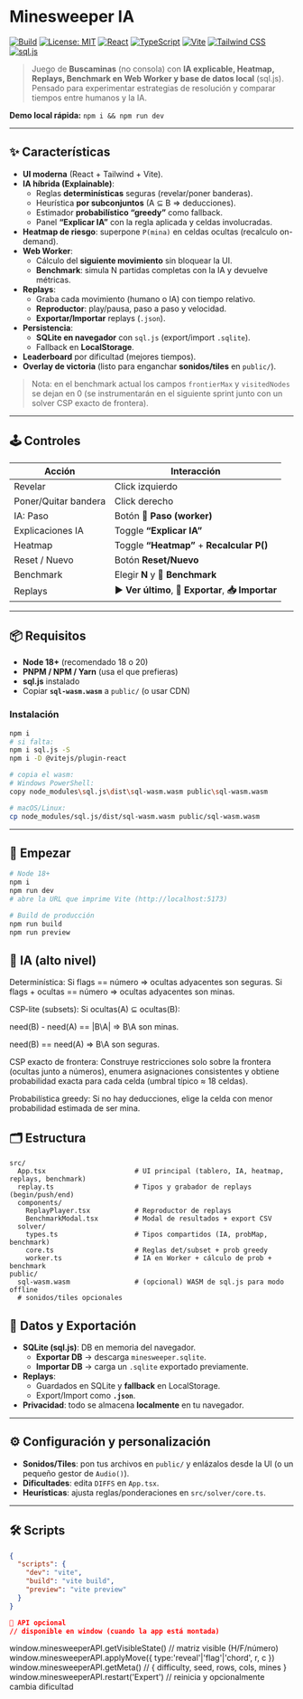 # Minesweeper IA

[![Build](https://img.shields.io/github/actions/workflow/status/lucianojacofsky/Minesweeper-Solver/ci.yml?branch=main)](https://github.com/lucianojacofsky/Minesweeper-Solver/actions)
[![License: MIT](https://img.shields.io/badge/License-MIT-green.svg)](LICENSE)
[![React](https://img.shields.io/badge/React-18-blue)](https://react.dev/) [![TypeScript](https://img.shields.io/badge/TypeScript-5.x-3178c6)](https://www.typescriptlang.org/) [![Vite](https://img.shields.io/badge/Vite-5.x-646cff)](https://vitejs.dev/) [![Tailwind CSS](https://img.shields.io/badge/Tailwind-3.x-38b2ac)](https://tailwindcss.com/) [![sql.js](https://img.shields.io/badge/sql.js-1.10-ff69b4)](https://sql.js.org/)

> Juego de **Buscaminas** (no consola) con **IA explicable, Heatmap, Replays, Benchmark en Web Worker y base de datos local** (sql.js). Pensado para experimentar estrategias de resolución y comparar tiempos entre humanos y la IA.

**Demo local rápida:** `npm i && npm run dev`

---

## ✨ Características

- **UI moderna** (React + Tailwind + Vite).
- **IA híbrida (Explainable)**:
  - Reglas **determinísticas** seguras (revelar/poner banderas).
  - Heurística **por subconjuntos** (A ⊆ B ⇒ deducciones).
  - Estimador **probabilístico “greedy”** como fallback.
  - Panel **“Explicar IA”** con la regla aplicada y celdas involucradas.
- **Heatmap de riesgo**: superpone `P(mina)` en celdas ocultas (recalculo on-demand).
- **Web Worker**:
  - Cálculo del **siguiente movimiento** sin bloquear la UI.
  - **Benchmark**: simula N partidas completas con la IA y devuelve métricas.
- **Replays**:
  - Graba cada movimiento (humano o IA) con tiempo relativo.
  - **Reproductor**: play/pausa, paso a paso y velocidad.
  - **Exportar/Importar** replays (`.json`).
- **Persistencia**:
  - **SQLite en navegador** con `sql.js` (export/import `.sqlite`).
  - Fallback en **LocalStorage**.
- **Leaderboard** por dificultad (mejores tiempos).
- **Overlay de victoria** (listo para enganchar **sonidos/tiles** en `public/`).

> Nota: en el benchmark actual los campos `frontierMax` y `visitedNodes` se dejan en 0 (se instrumentarán en el siguiente sprint junto con un solver CSP exacto de frontera).

---

## 🕹️ Controles

| Acción                 | Interacción                |
|-----------------------|----------------------------|
| Revelar               | Click izquierdo            |
| Poner/Quitar bandera  | Click derecho              |
| IA: Paso              | Botón **🤖 Paso (worker)** |
| Explicaciones IA      | Toggle **“Explicar IA”**   |
| Heatmap               | Toggle **“Heatmap”** + **Recalcular P()** |
| Reset / Nuevo         | Botón **Reset/Nuevo**      |
| Benchmark             | Elegir **N** y **🏁 Benchmark** |
| Replays               | **▶ Ver último**, **💾 Exportar**, **📥 Importar** |

---

## 📦 Requisitos

- **Node 18+** (recomendado 18 o 20)
- **PNPM / NPM / Yarn** (usa el que prefieras)
- **sql.js** instalado
- Copiar **`sql-wasm.wasm`** a `public/` (o usar CDN)

### Instalación

```bash
npm i
# si falta:
npm i sql.js -S
npm i -D @vitejs/plugin-react

# copia el wasm:
# Windows PowerShell:
copy node_modules\sql.js\dist\sql-wasm.wasm public\sql-wasm.wasm

# macOS/Linux:
cp node_modules/sql.js/dist/sql-wasm.wasm public/sql-wasm.wasm
```

---
## 🚀 Empezar

```bash
# Node 18+
npm i
npm run dev
# abre la URL que imprime Vite (http://localhost:5173)

# Build de producción
npm run build
npm run preview
```
## 🧠 IA (alto nivel)

Determinística:
Si flags == número ⇒ ocultas adyacentes son seguras.
Si flags + ocultas == número ⇒ ocultas adyacentes son minas.

CSP-lite (subsets):
Si ocultas(A) ⊆ ocultas(B):

need(B) - need(A) == |B\A| ⇒ B\A son minas.

need(B) == need(A) ⇒ B\A son seguras.

CSP exacto de frontera:
Construye restricciones solo sobre la frontera (ocultas junto a números), enumera asignaciones consistentes y obtiene probabilidad exacta para cada celda (umbral típico ≈ 18 celdas).

Probabilística greedy:
Si no hay deducciones, elige la celda con menor probabilidad estimada de ser mina.

## 🗂️ Estructura
```
src/
  App.tsx                      # UI principal (tablero, IA, heatmap, replays, benchmark)
  replay.ts                    # Tipos y grabador de replays (begin/push/end)
  components/
    ReplayPlayer.tsx           # Reproductor de replays
    BenchmarkModal.tsx         # Modal de resultados + export CSV
  solver/
    types.ts                   # Tipos compartidos (IA, probMap, benchmark)
    core.ts                    # Reglas det/subset + prob greedy
    worker.ts                  # IA en Worker + cálculo de prob + benchmark
public/
  sql-wasm.wasm                # (opcional) WASM de sql.js para modo offline
  # sonidos/tiles opcionales
```
## 💾 Datos y Exportación

- **SQLite (sql.js)**: DB en memoria del navegador.  
  - **Exportar DB** → descarga `minesweeper.sqlite`.  
  - **Importar DB** → carga un `.sqlite` exportado previamente.
- **Replays**:
  - Guardados en SQLite y **fallback** en LocalStorage.
  - Export/Import como **`.json`**.
- **Privacidad**: todo se almacena **localmente** en tu navegador.

---

## ⚙️ Configuración y personalización

- **Sonidos/Tiles**: pon tus archivos en `public/` y enlázalos desde la UI (o un pequeño gestor de `Audio()`).
- **Dificultades**: edita `DIFFS` en `App.tsx`.
- **Heurísticas**: ajusta reglas/ponderaciones en `src/solver/core.ts`.

---

## 🛠️ Scripts

```json
{
  "scripts": {
    "dev": "vite",
    "build": "vite build",
    "preview": "vite preview"
  }
}

🔌 API opcional
// disponible en window (cuando la app está montada)
```
window.minesweeperAPI.getVisibleState()  // matriz visible (H/F/número)
window.minesweeperAPI.applyMove({ type:'reveal'|'flag'|'chord', r, c })
window.minesweeperAPI.getMeta()          // { difficulty, seed, rows, cols, mines }
window.minesweeperAPI.restart('Expert')  // reinicia y opcionalmente cambia dificultad
```
